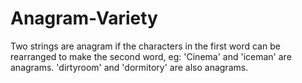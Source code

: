 # Anagram-Variety

Two strings are anagram if the characters in the first word can be rearranged to make the second word, eg: 'Cinema' and 'iceman' are anagrams. 'dirtyroom' and 'dormitory' are also anagrams.
